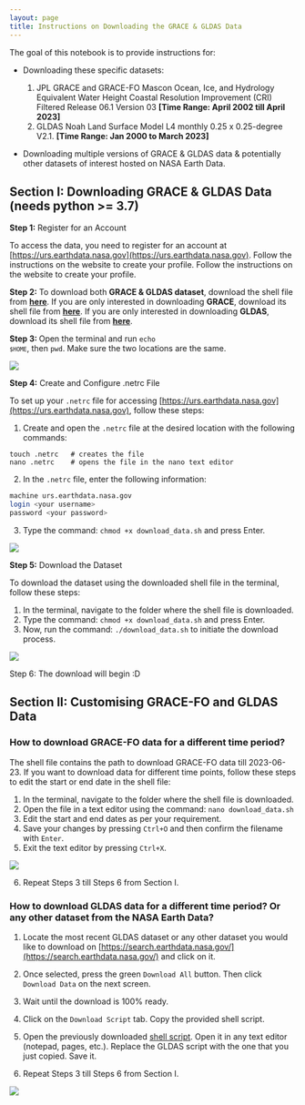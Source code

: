 ```yaml
---
layout: page
title: Instructions on Downloading the GRACE & GLDAS Data
---
```



The goal of this notebook is to provide instructions for:

- Downloading these specific datasets:
  1. JPL GRACE and GRACE-FO Mascon Ocean, Ice, and Hydrology Equivalent Water Height Coastal Resolution Improvement (CRI) Filtered Release 06.1 Version 03
     **[Time Range: April 2002 till April 2023]**
  2. GLDAS Noah Land Surface Model L4 monthly 0.25 x 0.25-degree V2.1.
     **[Time Range: Jan 2000 to March 2023]**

- Downloading multiple versions of GRACE & GLDAS data & potentially other datasets of interest hosted on NASA Earth Data.


## Section I: Downloading GRACE & GLDAS Data (needs python >= 3.7)


<b>Step 1:</b>  Register for an Account  

To access the data, you need to register for an account at [https://urs.earthdata.nasa.gov](https://urs.earthdata.nasa.gov). Follow the instructions on the website to create your profile. Follow the instructions on the website to create your profile.

 <b>Step 2:</b> To download both <b>GRACE & GLDAS dataset</b>, download the shell file from <a href="https://github.com/uwescience/DSSG2023-Groundwater/blob/main/scripts/data/download_data.sh"><b>here</b></a>. If you are only interested in downloading <b>GRACE</b>, download its shell file from <a href="https://github.com/uwescience/DSSG2023-Groundwater/blob/main/scripts/data/download_grace_data.sh"><b>here</b></a>. If you are only interested in downloading <b>GLDAS</b>, download its shell file from <a href="https://github.com/uwescience/DSSG2023-Groundwater/blob/main/scripts/data/download_gldas_data.sh"><b>here</b></a>.

 <b>Step 3: </b> Open the terminal and run <code>echo `$HOME`</code>, then <code>pwd</code>. Make sure the two locations are the same.
 
<img src="{{ site.url }}{{ site.baseurl }}/assets/img/Step3.gif">

<b>Step 4:</b>  Create and Configure .netrc File

To set up your `.netrc` file for accessing [https://urs.earthdata.nasa.gov](https://urs.earthdata.nasa.gov), follow these steps:

1. Create and open the `.netrc` file at the desired location with the following commands:

```bash{style="background-color: #f0f0f0"}
touch .netrc   # creates the file
nano .netrc    # opens the file in the nano text editor
```

2. In the `.netrc` file, enter the following information:

```bash
machine urs.earthdata.nasa.gov
login <your username>
password <your password>
```

3. Type the command: `chmod +x download_data.sh` and press Enter.

<img src="{{ site.url }}{{ site.baseurl }}/assets/img/Step4.gif">

<b>Step 5:</b>  Download the Dataset

To download the dataset using the downloaded shell file in the terminal, follow these steps:

1. In the terminal, navigate to the folder where the shell file is downloaded.
2. Type the command: `chmod +x download_data.sh` and press Enter.
3. Now, run the command: `./download_data.sh` to initiate the download process.

<img src="{{ site.url }}{{ site.baseurl }}/assets/img/Step5.gif">

Step 6: The download will begin :D


## Section II: Customising GRACE-FO and GLDAS Data



### How to download GRACE-FO data for a different time period?

The shell file contains the path to download GRACE-FO data till 2023-06-23. If you want to download data for different time points, follow these steps to edit the start or end date in the shell file:

1. In the terminal, navigate to the folder where the shell file is downloaded.
2. Open the file in a text editor using the command: `nano download_data.sh`
3. Edit the start and end dates as per your requirement.
4. Save your changes by pressing `Ctrl+O` and then confirm the filename with `Enter`.
5. Exit the text editor by pressing `Ctrl+X`.

<img src="{{ site.url }}{{ site.baseurl }}/assets/img/Step6.gif">

6. Repeat Steps 3 till Steps 6 from Section I.


### How to download GLDAS data for a different time period? Or any other dataset from the NASA Earth Data?

1. Locate the most recent GLDAS dataset or any other dataset you would like to download on [https://search.earthdata.nasa.gov/](https://search.earthdata.nasa.gov/) and click on it.

2. Once selected, press the green `Download All` button. Then click `Download Data` on the next screen.

3. Wait until the download is 100% ready.

4. Click on the `Download Script` tab. Copy the provided shell script.

5. Open the previously downloaded [shell script](https://github.com/uwescience/DSSG2023-Groundwater/blob/main/scripts/data/download_data.sh). Open it in any text editor (notepad, pages, etc.). Replace the GLDAS script with the one that you just copied. Save it.

6. Repeat Steps 3 till Steps 6 from Section I.

<img src="{{ site.url }}{{ site.baseurl }}/assets/img/Step7.gif">
